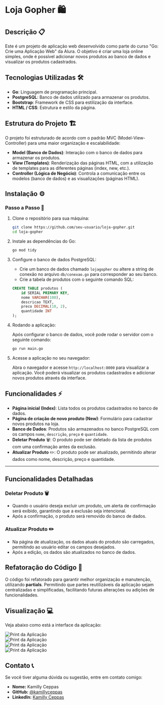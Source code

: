 # Loja Gopher 🛍️

## Descrição 📋

Este é um projeto de aplicação web desenvolvido como parte do curso "Go: Crie uma Aplicação Web" da Alura. O objetivo é criar uma loja online simples, onde é possível adicionar novos produtos ao banco de dados e visualizar os produtos cadastrados.

## Tecnologias Utilizadas 🛠️

- **Go**: Linguagem de programação principal.
- **PostgreSQL**: Banco de dados utilizado para armazenar os produtos.
- **Bootstrap**: Framework de CSS para estilização da interface.
- **HTML / CSS**: Estrutura e estilo da página.

## Estrutura do Projeto 🏗️

O projeto foi estruturado de acordo com o padrão MVC (Model-View-Controller) para uma maior organização e escalabilidade:

- **Model (Banco de Dados)**: Interação com o banco de dados para armazenar os produtos.
- **View (Templates)**: Renderização das páginas HTML, com a utilização de templates para as diferentes páginas (index, new, etc.).
- **Controller (Lógica de Negócio)**: Controla a comunicação entre os modelos (banco de dados) e as visualizações (páginas HTML).

## Instalação ⚙️

### Passo a Passo 📍

1. Clone o repositório para sua máquina:

    ```bash
    git clone https://github.com/seu-usuario/loja-gopher.git
    cd loja-gopher
    ```

2. Instale as dependências do Go:

    ```bash
    go mod tidy
    ```

3. Configure o banco de dados PostgreSQL:

    - Crie um banco de dados chamado `lojagopher` ou altere a string de conexão no arquivo `db/conexao.go` para corresponder ao seu banco.
    - Crie a tabela de produtos com o seguinte comando SQL:

    ```sql
    CREATE TABLE produtos (
        id SERIAL PRIMARY KEY,
        nome VARCHAR(100),
        descricao TEXT,
        preco DECIMAL(10, 2),
        quantidade INT
    );
    ```

4. Rodando a aplicação:

    Após configurar o banco de dados, você pode rodar o servidor com o seguinte comando:

    ```bash
    go run main.go
    ```

5. Acesse a aplicação no seu navegador:

    Abra o navegador e acesse `http://localhost:8000` para visualizar a aplicação. Você poderá visualizar os produtos cadastrados e adicionar novos produtos através da interface.

## Funcionalidades ⚡

- **Página inicial (Index)**: Lista todos os produtos cadastrados no banco de dados.
- **Página de criação de novo produto (New)**: Formulário para cadastrar novos produtos na loja.
- **Banco de Dados**: Produtos são armazenados no banco PostgreSQL com os campos `nome`, `descrição`, `preço` e `quantidade`.
- **Deletar Produto** 🗑️: O produto pode ser deletado da lista de produtos com uma confirmação antes da exclusão.
- **Atualizar Produto** ✏️: O produto pode ser atualizado, permitindo alterar dados como nome, descrição, preço e quantidade.

---

## Funcionalidades Detalhadas

### **Deletar Produto** 🗑️

- Quando o usuário deseja excluir um produto, um alerta de confirmação será exibido, garantindo que a exclusão seja intencional.
- Após a confirmação, o produto será removido do banco de dados.

### **Atualizar Produto** ✏️

- Na página de atualização, os dados atuais do produto são carregados, permitindo ao usuário editar os campos desejados.
- Após a edição, os dados são atualizados no banco de dados.

## Refatoração do Código 🔧

O código foi refatorado para garantir melhor organização e manutenção, utilizando **partials**. Permitindo que partes reutilizáveis da aplicação sejam centralizadas e simplificadas, facilitando futuras alterações ou adições de funcionalidades.

## Visualização 💻

Veja abaixo como está a interface da aplicação:

![Print da Aplicação](lojagopher1.png)  
![Print da Aplicação](lojagopher2.png)  
![Print da Aplicação](lojagopher3.png)  
![Print da Aplicação](lojagopher4.png)  

## Contato 📞

Se você tiver alguma dúvida ou sugestão, entre em contato comigo:

- **Nome:** Kamilly Ceppas 
- **GitHub:** [@kamillyceppas](https://github.com/kamillyceppas)
- **LinkedIn:** [Kamilly Ceppas](https://www.linkedin.com/in/kamillyceppas/)
